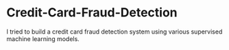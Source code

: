 # Credit-Card-Fraud-Detection
I tried to build a credit card fraud detection system using various supervised machine learning models.
